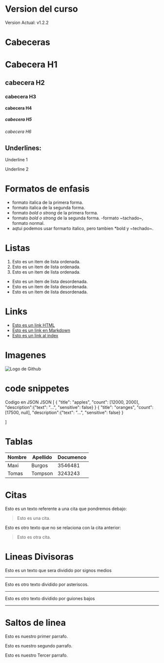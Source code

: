 # Version del curso
Version Actual: v1.2.2


# Cabeceras
# Cabecera H1
## cabecera H2
### cabecera H3
#### cabecera H4
##### cabecera H5
###### cabecera H6

## Underlines:
Underline 1 

Underline 2

# Formatos de enfasis
- formato italica de la primera forma.
 - formato italica de la segunda forma.
 - formato *bold o strong* de la primera forma.
 - formato _bold o strong_ de la segunda forma.
 -formato ~tachado~, formato normal.
 - aqtui podemos usar formarto italico, pero tambien *bold y ~techado~.


# Listas
1. Esto es un item de lista  ordenada.
2. Esto es un item de lista  ordenada.
3. Esto es un item de lista  ordenada.
- Esto es un item de lista  desordenada.
- Esto es un item de lista  desordenada.
- Esto es un item de lista  desordenada.


# Links
- <a href="https://WWW.google.com">Esto es un link HTML</a>
- [Esto es un link en Markdown](https://www.gogle.com)
- [Esto es un link al index](index.html)

# Imagenes
![Logo de Github ](https://cloud-elements.com/wp-content/uploads/2019/01/github-logo-6004.jpg)

# code snippetes
Codigo en JSON
JSON
[
    {
        "title": "apples",
        "count": [12000, 2000],
        "description":{"text": "...", "sensitive": false}
    }
    {
        "title": "oranges",
        "count": [17500, null],
        "description":{"text": "...", "sensitive": false}
    }

]



# Tablas
| Nombre | Apellido | Documenco|
| -------| ---------|----------|
| Maxi | Burgos | 3546481 |
| Tomas | Tompson | 3243243 |

# Citas
Esto es un texto referente a una cita que pondremos debajo:
> Esto es una cita.

Esto es otro texto que no se relaciona con la cita anterior:
> Esto es otra cita.

# Lineas Divisoras
Esto es un texto que sera dividido por signos medios

---
Esto es otro texto dividido por asteriscos.

***

Esto es otro texto dividido por guiones bajos

___

# Saltos de linea
Esto es nuestro primer parrafo.

Esto es nuestro segundo
 parrafo.

Esto es nuestro Tercer parrafo.